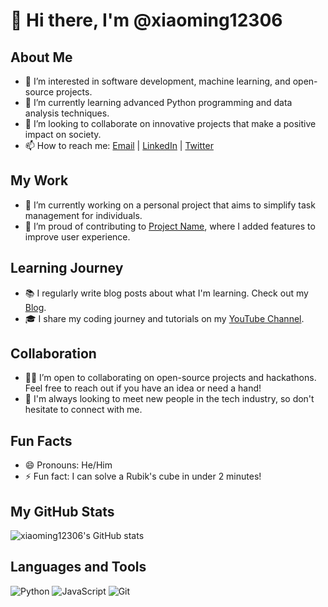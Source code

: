 # 👋 Hi there, I'm @xiaoming12306
## About Me
- 👀 I’m interested in software development, machine learning, and open-source projects.
- 🌱 I’m currently learning advanced Python programming and data analysis techniques.
- 💞️ I’m looking to collaborate on innovative projects that make a positive impact on society.
- 📫 How to reach me: [Email](mailto:your-email@example.com) | [LinkedIn](https://www.linkedin.com/in/your-profile) | [Twitter](https://twitter.com/your-username)
## My Work
- 🔭 I’m currently working on a personal project that aims to simplify task management for individuals.
- 🌟 I’m proud of contributing to [Project Name](https://github.com/link-to-project), where I added features to improve user experience.
## Learning Journey
- 📚 I regularly write blog posts about what I'm learning. Check out my [Blog](https://your-blog-link.com).
- 🎓 I share my coding journey and tutorials on my [YouTube Channel](https://www.youtube.com/channel/your-channel).
## Collaboration
- 👨‍💻 I’m open to collaborating on open-source projects and hackathons. Feel free to reach out if you have an idea or need a hand!
- 🤝 I'm always looking to meet new people in the tech industry, so don't hesitate to connect with me.
## Fun Facts
- 😄 Pronouns: He/Him
- ⚡ Fun fact: I can solve a Rubik's cube in under 2 minutes!
## My GitHub Stats
![xiaoming12306's GitHub stats](https://github-readme-stats.vercel.app/api?username=xiaoming12306&show_icons=true)
<!-- You can add more widgets from https://github.com/anuraghazra/github-readme-stats -->
## Languages and Tools
<!-- Add icons for your languages and tools here -->
![Python](https://img.shields.io/badge/-Python-3776AB?style=flat-square&logo=Python&logoColor=white)
![JavaScript](https://img.shields.io/badge/-JavaScript-F7DF1E?style=flat-square&logo=javascript&logoColor=black)
![Git](https://img.shields.io/badge/-Git-F05032?style=flat-square&logo=git&logoColor=white)
<!-- Add more badges from https://shields.io/ -->
